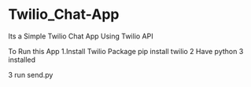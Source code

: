 # Twilio_Chat-App
Its a Simple Twilio Chat App Using Twilio API

To Run this App 
1.Install Twilio Package 
   pip install twilio
2 Have python 3 installed

3 run send.py
